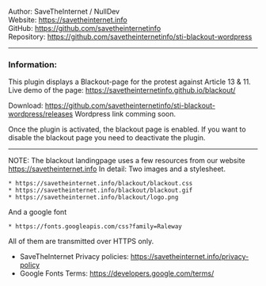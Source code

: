 
Author: SaveTheInternet / NullDev   
Website: https://savetheinternet.info  
GitHub: https://github.com/savetheinternetinfo  
Repository: https://github.com/savetheinternetinfo/sti-blackout-wordpress

---
### Information:

This plugin displays a Blackout-page for the protest against Article 13 & 11.
Live demo of the page: https://savetheinternetinfo.github.io/blackout/

Download: https://github.com/savetheinternetinfo/sti-blackout-wordpress/releases
Wordpress link comming soon. 

Once the plugin is activated, the blackout page is enabled.
If you want to disable the blackout page you need to deactivate the plugin. 

---
NOTE: The blackout landingpage uses a few resources from our website https://savetheinternet.info
      In detail: Two images and a stylesheet.

    * https://savetheinternet.info/blackout/blackout.css
    * https://savetheinternet.info/blackout/blackout.gif
    * https://savetheinternet.info/blackout/logo.png

And a google font

    * https://fonts.googleapis.com/css?family=Raleway

All of them are transmitted over HTTPS only.

- SaveTheInternet Privacy policies: https://savetheinternet.info/privacy-policy
- Google Fonts Terms: https://developers.google.com/terms/
